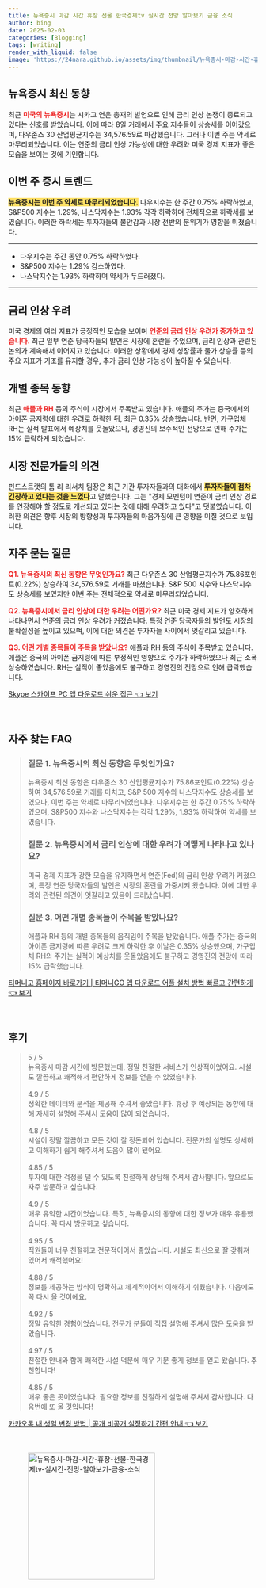```yaml
---
title: 뉴욕증시 마감 시간 휴장 선물 한국경제tv 실시간 전망 알아보기 금융 소식
author: bing
date: 2025-02-03
categories: [Blogging]
tags: [writing]
render_with_liquid: false
image: 'https://24nara.github.io/assets/img/thumbnail/뉴욕증시-마감-시간-휴장-선물-한국경제tv-실시간-전망-알아보기-금융-소식.webp'
---
```



<h2 id='뉴욕증시_최신_동향'>뉴욕증시 최신 동향</h2>

<p>최근 <b><span style="color: #ee2323;">미국의 뉴욕증시</span></b>는 시카고 연은 총재의 발언으로 인해 금리 인상 논쟁이 종료되고 있다는 신호를 받았습니다. 이에 따라 8일 거래에서 주요 지수들이 상승세를 이어갔으며, 다우존스 30 산업평균지수는 34,576.59로 마감했습니다. 그러나 이번 주는 약세로 마무리되었습니다. 이는 연준의 금리 인상 가능성에 대한 우려와 미국 경제 지표가 좋은 모습을 보이는 것에 기인합니다. </p>

<h2 id='이번주_증시_트렌드'>이번 주 증시 트렌드</h2>

<p><b><span style="background-color: #ffe066;">뉴욕증시는 이번 주 약세로 마무리되었습니다.</span></b> 다우지수는 한 주간 0.75% 하락하였고, S&P500 지수는 1.29%, 나스닥지수는 1.93% 각각 하락하며 전체적으로 하락세를 보였습니다. 이러한 하락세는 투자자들의 불안감과 시장 전반의 분위기가 영향을 미쳤습니다. </p>

<hr />

<ul>
    <li>다우지수는 주간 동안 0.75% 하락하였다.</li>
    <li>S&P500 지수는 1.29% 감소하였다.</li>
    <li>나스닥지수는 1.93% 하락하며 약세가 두드러졌다.</li>
</ul>

<hr />

<h2 id='금리_인상_우려'>금리 인상 우려</h2>

<p>미국 경제의 여러 지표가 긍정적인 모습을 보이며 <b><span style="color: #ee2323;">연준의 금리 인상 우려가 증가하고 있습니다.</span></b> 최근 일부 연준 당국자들의 발언은 시장에 혼란을 주었으며, 금리 인상과 관련된 논의가 계속해서 이어지고 있습니다. 이러한 상황에서 경제 성장률과 물가 상승률 등의 주요 지표가 기조를 유지할 경우, 추가 금리 인상 가능성이 높아질 수 있습니다.</p>

<h2 id='개별_종목_동향'>개별 종목 동향</h2>

<p>최근 <b><span style="color: #ee2323;">애플과 RH</span></b> 등의 주식이 시장에서 주목받고 있습니다. 애플의 주가는 중국에서의 아이폰 금지령에 대한 우려로 하락한 뒤, 최근 0.35% 상승했습니다. 반면, 가구업체 RH는 실적 발표에서 예상치를 웃돌았으나, 경영진의 보수적인 전망으로 인해 주가는 15% 급락하게 되었습니다.</p>

<h2 id='전문가_의견'>시장 전문가들의 의견</h2>

<p>펀드스트랫의 톰 리 리서치 팀장은 최근 기관 투자자들과의 대화에서 <b><span style="background-color: #ffe066;">투자자들이 점차 긴장하고 있다는 것을 느꼈다</span></b>고 말했습니다. 그는 "경제 모멘텀이 연준이 금리 인상 경로를 연장해야 할 정도로 개선되고 있다는 것에 대해 우려하고 있다"고 덧붙였습니다. 이러한 의견은 향후 시장의 방향성과 투자자들의 마음가짐에 큰 영향을 미칠 것으로 보입니다.</p>

<h2 id='자주_묻는_질문'>자주 묻는 질문</h2>

<p><b><span style="color: #ee2323;">Q1. 뉴욕증시의 최신 동향은 무엇인가요?</span></b> 최근 다우존스 30 산업평균지수가 75.86포인트(0.22%) 상승하여 34,576.59로 거래를 마쳤습니다. S&P 500 지수와 나스닥지수도 상승세를 보였지만 이번 주는 전체적으로 약세로 마무리되었습니다.</p>

<p><b><span style="color: #ee2323;">Q2. 뉴욕증시에서 금리 인상에 대한 우려는 어떤가요?</span></b> 최근 미국 경제 지표가 양호하게 나타나면서 연준의 금리 인상 우려가 커졌습니다. 특정 연준 당국자들의 발언도 시장의 불확실성을 높이고 있으며, 이에 대한 의견은 투자자들 사이에서 엇갈리고 있습니다.</p>

<p><b><span style="color: #ee2323;">Q3. 어떤 개별 종목들이 주목을 받았나요?</span></b> 애플과 RH 등의 주식이 주목받고 있습니다. 애플은 중국의 아이폰 금지령에 따른 부정적인 영향으로 주가가 하락하였으나 최근 소폭 상승하였습니다. RH는 실적이 좋았음에도 불구하고 경영진의 전망으로 인해 급락했습니다.</p>


<p><a class="click-button" title="Skype 스카이프 PC 앱 다운로드 쉬운 접근" href="https://24nara.github.io/posts/Skype-%EC%8A%A4%EC%B9%B4%EC%9D%B4%ED%94%84-PC-%EC%95%B1-%EB%8B%A4%EC%9A%B4%EB%A1%9C%EB%93%9C-%EC%89%AC%EC%9A%B4-%EC%A0%91%EA%B7%BC/" rel="dofollow">Skype 스카이프 PC 앱 다운로드 쉬운 접근 👈 보기</a></p><br>
<h2 id='자주_찾는_FAQ'>자주 찾는 FAQ</h2>
<div itemscope="" itemtype="https://schema.org/FAQPage"> 
<blockquote> 
<div itemscope="" itemprop="mainEntity" itemtype="https://schema.org/Question"> 
<h3 itemprop="name">질문 1. 뉴욕증시의 최신 동향은 무엇인가요?</h3> 
<div itemscope="" itemprop="acceptedAnswer" itemtype="https://schema.org/Answer"> 
<span itemprop="text"> 
<p>뉴욕증시 최신 동향은 다우존스 30 산업평균지수가 75.86포인트(0.22%) 상승하여 34,576.59로 거래를 마치고, S&P 500 지수와 나스닥지수도 상승세를 보였으나, 이번 주는 약세로 마무리되었습니다. 다우지수는 한 주간 0.75% 하락하였으며, S&P500 지수와 나스닥지수는 각각 1.29%, 1.93% 하락하여 약세를 보였습니다.</p> 
</span> 
</div> 
</div> 
<div itemscope="" itemprop="mainEntity" itemtype="https://schema.org/Question"> 
<h3 itemprop="name">질문 2. 뉴욕증시에서 금리 인상에 대한 우려가 어떻게 나타나고 있나요?</h3> 
<div itemscope="" itemprop="acceptedAnswer" itemtype="https://schema.org/Answer"> 
<span itemprop="text"> 
<p>미국 경제 지표가 강한 모습을 유지하면서 연준(Fed)의 금리 인상 우려가 커졌으며, 특정 연준 당국자들의 발언은 시장의 혼란을 가중시켜 왔습니다. 이에 대한 우려와 관련된 의견이 엇갈리고 있음이 드러났습니다.</p> 
</span> 
</div> 
</div> 
<div itemscope="" itemprop="mainEntity" itemtype="https://schema.org/Question"> 
<h3 itemprop="name">질문 3. 어떤 개별 종목들이 주목을 받았나요?</h3> 
<div itemscope="" itemprop="acceptedAnswer" itemtype="https://schema.org/Answer"> 
<span itemprop="text"> 
<p>애플과 RH 등의 개별 종목들의 움직임이 주목을 받았습니다. 애플 주가는 중국의 아이폰 금지령에 따른 우려로 크게 하락한 후 이날은 0.35% 상승했으며, 가구업체 RH의 주가는 실적이 예상치를 웃돌았음에도 불구하고 경영진의 전망에 따라 15% 급락했습니다.</p> 
</span> 
</div> 
</div> 
</blockquote> 
</div>
<p><a class="click-button" title="티머니고 홈페이지 바로가기 | 티머니GO 앱 다운로드 어플 설치 방법 빠르고 간편하게" href="https://24nara.github.io/posts/%ED%8B%B0%EB%A8%B8%EB%8B%88%EA%B3%A0-%ED%99%88%ED%8E%98%EC%9D%B4%EC%A7%80-%EB%B0%94%EB%A1%9C%EA%B0%80%EA%B8%B0-%ED%8B%B0%EB%A8%B8%EB%8B%88GO-%EC%95%B1-%EB%8B%A4%EC%9A%B4%EB%A1%9C%EB%93%9C-%EC%96%B4%ED%94%8C-%EC%84%A4%EC%B9%98-%EB%B0%A9%EB%B2%95-%EB%B9%A0%EB%A5%B4%EA%B3%A0-%EA%B0%84%ED%8E%B8%ED%95%98%EA%B2%8C/" rel="dofollow">티머니고 홈페이지 바로가기 | 티머니GO 앱 다운로드 어플 설치 방법 빠르고 간편하게 👈 보기</a></p><br>
<h2 id='후기'>후기</h2>
<div itemscope itemtype="https://schema.org/Product">
  <blockquote>
  <div itemprop="review" itemscope itemtype="https://schema.org/Review">
      <div itemprop="reviewRating" itemscope itemtype="https://schema.org/Rating"> <span itemprop="ratingValue">5</span> / <span itemprop="bestRating">5</span> </div>
      <span itemprop="reviewBody">뉴욕증시 마감 시간에 방문했는데, 정말 친절한 서비스가 인상적이었어요. 시설도 깔끔하고 쾌적해서 편안하게 정보를 얻을 수 있었습니다.</span>
  </div>
  <br>
  <div itemprop="review" itemscope itemtype="https://schema.org/Review">
      <div itemprop="reviewRating" itemscope itemtype="https://schema.org/Rating"> <span itemprop="ratingValue">4.9</span> / <span itemprop="bestRating">5</span> </div>
      <span itemprop="reviewBody">정확한 데이터와 분석을 제공해 주셔서 좋았습니다. 휴장 후 예상되는 동향에 대해 자세히 설명해 주셔서 도움이 많이 되었습니다.</span>
  </div>
  <br>
  <div itemprop="review" itemscope itemtype="https://schema.org/Review">
      <div itemprop="reviewRating" itemscope itemtype="https://schema.org/Rating"> <span itemprop="ratingValue">4.8</span> / <span itemprop="bestRating">5</span> </div>
      <span itemprop="reviewBody">시설이 정말 깔끔하고 모든 것이 잘 정돈되어 있습니다. 전문가의 설명도 상세하고 이해하기 쉽게 해주셔서 도움이 많이 됐어요.</span>
  </div>
  <br>
  <div itemprop="review" itemscope itemtype="https://schema.org/Review">
      <div itemprop="reviewRating" itemscope itemtype="https://schema.org/Rating"> <span itemprop="ratingValue">4.85</span> / <span itemprop="bestRating">5</span> </div>
      <span itemprop="reviewBody">투자에 대한 걱정을 덜 수 있도록 친절하게 상담해 주셔서 감사합니다. 앞으로도 자주 방문하고 싶습니다.</span>
  </div>
  <br>
  <div itemprop="review" itemscope itemtype="https://schema.org/Review">
      <div itemprop="reviewRating" itemscope itemtype="https://schema.org/Rating"> <span itemprop="ratingValue">4.9</span> / <span itemprop="bestRating">5</span> </div>
      <span itemprop="reviewBody">매우 유익한 시간이었습니다. 특히, 뉴욕증시의 동향에 대한 정보가 매우 유용했습니다. 꼭 다시 방문하고 싶습니다.</span>
  </div>
  <br>
  <div itemprop="review" itemscope itemtype="https://schema.org/Review">
      <div itemprop="reviewRating" itemscope itemtype="https://schema.org/Rating"> <span itemprop="ratingValue">4.95</span> / <span itemprop="bestRating">5</span> </div>
      <span itemprop="reviewBody">직원들이 너무 친절하고 전문적이어서 좋았습니다. 시설도 최신으로 잘 갖춰져 있어서 쾌적했어요!</span>
  </div>
  <br>
  <div itemprop="review" itemscope itemtype="https://schema.org/Review">
      <div itemprop="reviewRating" itemscope itemtype="https://schema.org/Rating"> <span itemprop="ratingValue">4.88</span> / <span itemprop="bestRating">5</span> </div>
      <span itemprop="reviewBody">정보를 제공하는 방식이 명확하고 체계적이어서 이해하기 쉬웠습니다. 다음에도 꼭 다시 올 것이에요.</span>
  </div>
  <br>
  <div itemprop="review" itemscope itemtype="https://schema.org/Review">
      <div itemprop="reviewRating" itemscope itemtype="https://schema.org/Rating"> <span itemprop="ratingValue">4.92</span> / <span itemprop="bestRating">5</span> </div>
      <span itemprop="reviewBody">정말 유익한 경험이었습니다. 전문가 분들이 직접 설명해 주셔서 많은 도움을 받았습니다.</span>
  </div>
  <br>
  <div itemprop="review" itemscope itemtype="https://schema.org/Review">
      <div itemprop="reviewRating" itemscope itemtype="https://schema.org/Rating"> <span itemprop="ratingValue">4.97</span> / <span itemprop="bestRating">5</span> </div>
      <span itemprop="reviewBody">친절한 안내와 함께 쾌적한 시설 덕분에 매우 기분 좋게 정보를 얻고 왔습니다. 추천합니다!</span>
  </div>
  <br>
  <div itemprop="review" itemscope itemtype="https://schema.org/Review">
      <div itemprop="reviewRating" itemscope itemtype="https://schema.org/Rating"> <span itemprop="ratingValue">4.85</span> / <span itemprop="bestRating">5</span> </div>
      <span itemprop="reviewBody">매우 좋은 곳이었습니다. 필요한 정보를 친절하게 설명해 주셔서 감사합니다. 다음번에 또 올 것입니다!</span>
  </div>
  </blockquote>
</div>
<p><a class="click-button" title="카카오톡 내 생일 변경 방법 | 공개 비공개 설정하기 간편 안내" href="https://24nara.github.io/posts/%EC%B9%B4%EC%B9%B4%EC%98%A4%ED%86%A1-%EB%82%B4-%EC%83%9D%EC%9D%BC-%EB%B3%80%EA%B2%BD-%EB%B0%A9%EB%B2%95-%EA%B3%B5%EA%B0%9C-%EB%B9%84%EA%B3%B5%EA%B0%9C-%EC%84%A4%EC%A0%95%ED%95%98%EA%B8%B0-%EA%B0%84%ED%8E%B8-%EC%95%88%EB%82%B4/" rel="dofollow">카카오톡 내 생일 변경 방법 | 공개 비공개 설정하기 간편 안내 👈 보기</a></p><br>
<figure class="image"><img src="https://24nara.github.io/assets/img/thumbnail/뉴욕증시-마감-시간-휴장-선물-한국경제tv-실시간-전망-알아보기-금융-소식.webp" alt="뉴욕증시-마감-시간-휴장-선물-한국경제tv-실시간-전망-알아보기-금융-소식" width="256" height="256"></figure>